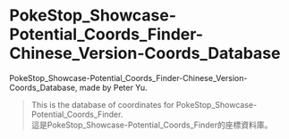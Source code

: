 # PokeStop_Showcase-Potential_Coords_Finder-Chinese_Version-Coords_Database

PokeStop_Showcase-Potential_Coords_Finder-Chinese_Version-Coords_Database, made by Peter Yu.
> This is the database of coordinates for PokeStop_Showcase-Potential_Coords_Finder.    
> 這是PokeStop_Showcase-Potential_Coords_Finder的座標資料庫。
